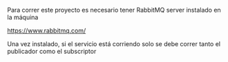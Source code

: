 Para correr este proyecto es necesario tener RabbitMQ server instalado en la máquina

https://www.rabbitmq.com/

Una vez instalado, si el servicio está corriendo solo se debe correr tanto el publicador como el subscriptor
